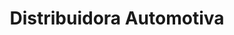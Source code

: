 ---
title: "Distribuidora Automotiva"
url: /ciudad-de-la-costa/distribuidora-automotiva/
shop: Autoteile
---